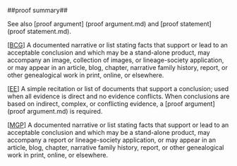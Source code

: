 ##proof summary##

See also [proof argument] (proof argument.md) and [proof statement] (proof statement.md).

\[[BCG](SOURCES.md#BCG)\] A documented narrative or list stating facts that support or lead to an acceptable conclusion and which may be a stand-alone product, may accompany an image, collection of images, or lineage-society application, or may appear in an article, blog, chapter, narrative family history, report, or other genealogical work in print, online, or elsewhere.

\[[EE](SOURCES.md#EE)\]  A simple recitation or list of documents that support a conclusion; used when all evidence is direct and no evidence conflicts. When conclusions are based on indirect, complex, or conflicting evidence, a [proof argument](proof argument.md) is required.

\[[MGP](SOURCES.md#MGP)\] A documented narrative or list stating facts that support or lead to an acceptable conclusion and which may be a stand-alone product, may accompany a report or lineage-society application, or may appear in an article, blog, chapter, narrative family history, report, or other genealogical work in print, online, or elsewhere.
